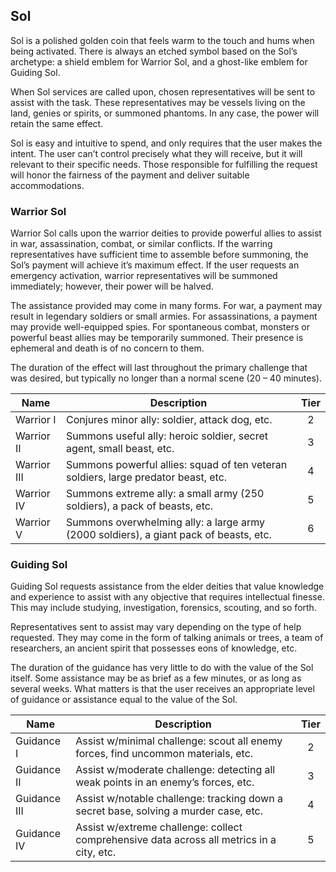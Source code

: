 
## Sol

Sol is a polished golden coin that feels warm to the touch and hums when being activated. There is always an etched symbol based on the Sol’s archetype: a shield emblem for Warrior Sol, and a ghost-like emblem for Guiding Sol.

When Sol services are called upon, chosen representatives will be sent to assist with the task. These representatives may be vessels living on the land, genies or spirits, or summoned phantoms. In any case, the power will retain the same effect.

Sol is easy and intuitive to spend, and only requires that the user makes the intent. The user can’t control precisely what they will receive, but it will relevant to their specific needs. Those responsible for fulfilling the request will honor the fairness of the payment and deliver suitable accommodations.

### Warrior Sol

Warrior Sol calls upon the warrior deities to provide powerful allies to assist in war, assassination, combat, or similar conflicts. If the warring representatives have sufficient time to assemble before summoning, the Sol’s payment will achieve it’s maximum effect. If the user requests an emergency activation, warrior representatives will be summoned immediately; however, their power will be halved.

The assistance provided may come in many forms. For war, a payment may result in legendary soldiers or small armies. For assassinations, a payment may provide well-equipped spies. For spontaneous combat, monsters or powerful beast allies may be temporarily summoned. Their presence is ephemeral and death is of no concern to them.

The duration of the effect will last throughout the primary challenge that was desired, but typically no longer than a normal scene (20 – 40 minutes).

 **Name**    | **Description**                                                                       | **Tier** 
-------------|---------------------------------------------------------------------------------------|:--------:
 Warrior I   | Conjures minor ally: soldier, attack dog, etc.                                        | 2        
 Warrior II  | Summons useful ally: heroic soldier, secret agent, small beast, etc.                  | 3        
 Warrior III | Summons powerful allies: squad of ten veteran soldiers, large predator beast, etc.    | 4        
 Warrior IV  | Summons extreme ally: a small army (250 soldiers), a pack of beasts, etc.             | 5        
 Warrior V   | Summons overwhelming ally: a large army (2000 soldiers), a giant pack of beasts, etc. | 6        

### Guiding Sol

Guiding Sol requests assistance from the elder deities that value knowledge and experience to assist with any objective that requires intellectual finesse. This may include studying, investigation, forensics, scouting, and so forth.

Representatives sent to assist may vary depending on the type of help requested. They may come in the form of talking animals or trees, a team of researchers, an ancient spirit that possesses eons of knowledge, etc.

The duration of the guidance has very little to do with the value of the Sol itself. Some assistance may be as brief as a few minutes, or as long as several weeks. What matters is that the user receives an appropriate level of guidance or assistance equal to the value of the Sol.

 **Name**     | **Description**                                                                           | **Tier** 
--------------|-------------------------------------------------------------------------------------------|:--------:
 Guidance I   | Assist w/minimal challenge: scout all enemy forces, find uncommon materials, etc.         | 2        
 Guidance II  | Assist w/moderate challenge: detecting all weak points in an enemy’s forces, etc.         | 3        
 Guidance III | Assist w/notable challenge: tracking down a secret base, solving a murder case, etc.      | 4        
 Guidance IV  | Assist w/extreme challenge: collect comprehensive data across all metrics in a city, etc. | 5        
